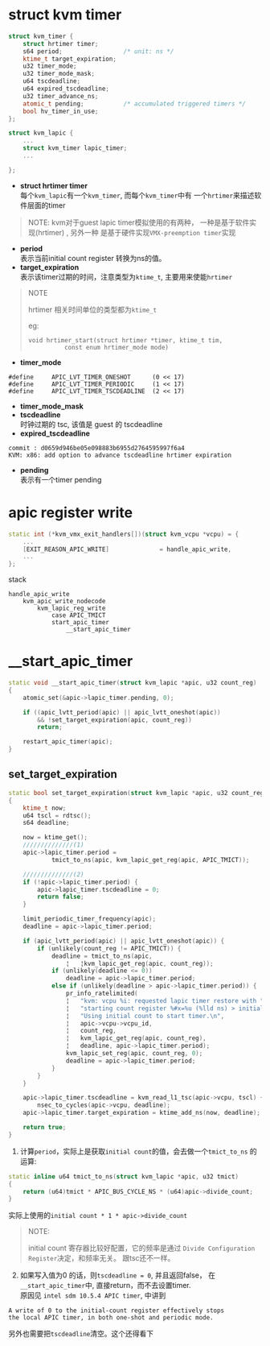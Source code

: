 # struct kvm timer
```cpp
struct kvm_timer {
    struct hrtimer timer;
    s64 period;                 /* unit: ns */
    ktime_t target_expiration;
    u32 timer_mode;
    u32 timer_mode_mask;
    u64 tscdeadline;
    u64 expired_tscdeadline;
    u32 timer_advance_ns;
    atomic_t pending;           /* accumulated triggered timers */
    bool hv_timer_in_use;
};

struct kvm_lapic {
	...
	struct kvm_timer lapic_timer;
	...

};
```
* **struct hrtimer timer**<br/>
每个`kvm_lapic`有一个`kvm_timer`, 而每个`kvm_timer`中有
一个`hrtimer`来描述软件层面的timer
> NOTE:
> kvm对于guest lapic timer模拟使用的有两种，
> 一种是基于软件实现(hrtimer) , 另外一种
> 是基于硬件实现`VMX-preemption timer`实现

* **period**<br/>
表示当前initial count register 转换为ns的值。
* **target_expiration**<br/>
表示该timer过期的时间，注意类型为`ktime_t`,
主要用来使能`hrtimer`
> NOTE
>
> hrtimer 相关时间单位的类型都为`ktime_t`
>
> eg: 
> ```
> void hrtimer_start(struct hrtimer *timer, ktime_t tim,
>			const enum hrtimer_mode mode)
> ```
* **timer_mode**
```
#define     APIC_LVT_TIMER_ONESHOT      (0 << 17) 
#define     APIC_LVT_TIMER_PERIODIC     (1 << 17) 
#define     APIC_LVT_TIMER_TSCDEADLINE  (2 << 17) 
```
* **timer_mode_mask**
* **tscdeadline**<br/>
时钟过期的 tsc, 该值是 guest 的 tscdeadline
* **expired_tscdeadline**
```
commit : d0659d946be05e098883b6955d2764595997f6a4
KVM: x86: add option to advance tscdeadline hrtimer expiration
```
* **pending**<br/>
表示有一个timer pending

# apic register write
```cpp
static int (*kvm_vmx_exit_handlers[])(struct kvm_vcpu *vcpu) = {
	...
	[EXIT_REASON_APIC_WRITE]              = handle_apic_write,
	...
};
```

stack
```
handle_apic_write
	kvm_apic_write_nodecode
		kvm_lapic_reg_write
			case APIC_TMICT
			start_apic_timer
				__start_apic_timer
```

# __start_apic_timer
```cpp
static void __start_apic_timer(struct kvm_lapic *apic, u32 count_reg)
{
    atomic_set(&apic->lapic_timer.pending, 0);

    if ((apic_lvtt_period(apic) || apic_lvtt_oneshot(apic))
        && !set_target_expiration(apic, count_reg))
        return;

    restart_apic_timer(apic);
}
```

## set_target_expiration
```cpp
static bool set_target_expiration(struct kvm_lapic *apic, u32 count_reg)
{
    ktime_t now;
    u64 tscl = rdtsc();
    s64 deadline;

    now = ktime_get();
	//////////////(1)
    apic->lapic_timer.period =
            tmict_to_ns(apic, kvm_lapic_get_reg(apic, APIC_TMICT));

	//////////////(2)
    if (!apic->lapic_timer.period) {
        apic->lapic_timer.tscdeadline = 0;
        return false;
    }

    limit_periodic_timer_frequency(apic);
    deadline = apic->lapic_timer.period;

    if (apic_lvtt_period(apic) || apic_lvtt_oneshot(apic)) {
        if (unlikely(count_reg != APIC_TMICT)) {
            deadline = tmict_to_ns(apic,
                ¦   ¦kvm_lapic_get_reg(apic, count_reg));
            if (unlikely(deadline <= 0))
                deadline = apic->lapic_timer.period;
            else if (unlikely(deadline > apic->lapic_timer.period)) {
                pr_info_ratelimited(
                ¦   "kvm: vcpu %i: requested lapic timer restore with "
                ¦   "starting count register %#x=%u (%lld ns) > initial count (%lld ns). "
                ¦   "Using initial count to start timer.\n",
                ¦   apic->vcpu->vcpu_id,
                ¦   count_reg,
                ¦   kvm_lapic_get_reg(apic, count_reg),
                ¦   deadline, apic->lapic_timer.period);
                kvm_lapic_set_reg(apic, count_reg, 0);
                deadline = apic->lapic_timer.period;
            }
        }
    }

    apic->lapic_timer.tscdeadline = kvm_read_l1_tsc(apic->vcpu, tscl) +
        nsec_to_cycles(apic->vcpu, deadline);
    apic->lapic_timer.target_expiration = ktime_add_ns(now, deadline);

    return true;
}
```
1. 计算`period`，实际上是获取`initial count`的值，会去做一个`tmict_to_ns`
的运算:
```cpp
static inline u64 tmict_to_ns(struct kvm_lapic *apic, u32 tmict)
{
    return (u64)tmict * APIC_BUS_CYCLE_NS * (u64)apic->divide_count;
}
```
实际上使用的`initial count * 1 * apic->divide_count`
> NOTE:
>
> initial count 寄存器比较好配置，它的频率是通过
> `Divide Configuration Register`决定，和频率无关。
> 跟tsc还不一样。

2. 如果写入值为0 的话，则`tscdeadline = 0`, 并且返回false，
在`__start_apic_timer`中, 直接return，而不去设置timer.<br/>
原因见 `intel sdm 10.5.4 APIC timer`, 中讲到
```
A write of 0 to the initial-count register effectively stops 
the local APIC timer, in both one-shot and periodic mode.
```
另外也需要把`tscdeadline`清空。这个还得看下
